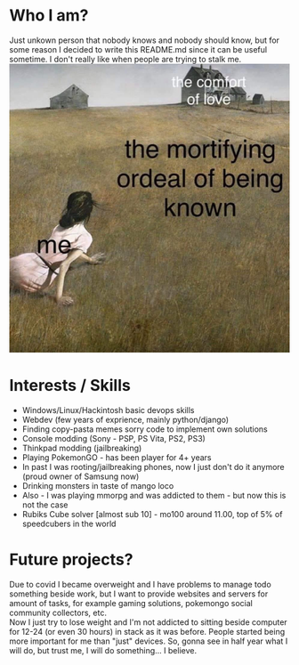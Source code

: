 # Who I am?
Just unkown person that nobody knows and nobody should know, but for some reason I decided to
write this README.md since it can be useful sometime. I don't really like when people are trying to stalk me.
![schizoid](schizoid.jpg)

# Interests / Skills
* Windows/Linux/Hackintosh basic devops skills
* Webdev (few years of exprience, mainly python/django)
* Finding copy-pasta memes sorry code to implement own solutions
* Console modding (Sony - PSP, PS Vita, PS2, PS3)
* Thinkpad modding (jailbreaking)
* Playing PokemonGO - has been player for 4+ years
* In past I was rooting/jailbreaking phones, now I just don't do it anymore (proud owner of Samsung now)
* Drinking monsters in taste of mango loco
* Also - I was playing mmorpg and was addicted to them - but now this is not the case
* Rubiks Cube solver [almost sub 10] - mo100 around 11.00, top of 5% of speedcubers in the world

# Future projects?
Due to covid I became overweight and I have problems to manage todo something beside work,
but I want to provide websites and servers for amount of tasks, for example gaming solutions,
pokemongo social community collectors, etc.  
Now I just try to lose weight and I'm not addicted to sitting beside computer for 12-24 
(or even 30 hours) in stack as it was before. 
People started being more important for me than "just" devices.
So, gonna see in half year what I will do, but trust me, I will do something... I believe.